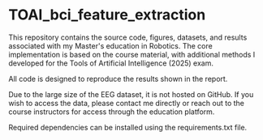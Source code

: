 # TOAI_bci_feature_extraction

This repository contains the source code, figures, datasets, and results associated with my Master's education in Robotics. The core implementation is based on the course material, with additional methods I developed for the Tools of Artificial Intelligence (2025) exam.

All code is designed to reproduce the results shown in the report.

Due to the large size of the EEG dataset, it is not hosted on GitHub. 
If you wish to access the data, please contact me directly or reach out to the course instructors for access through the education platform.

Required dependencies can be installed using the requirements.txt file.
